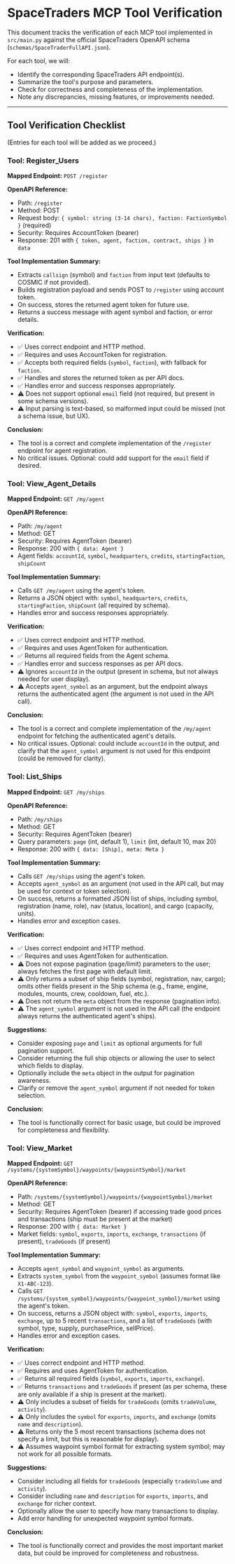 # SpaceTraders MCP Tool Verification

This document tracks the verification of each MCP tool implemented in `src/main.py` against the official SpaceTraders OpenAPI schema (`schemas/SpaceTraderFullAPI.json`).

For each tool, we will:
- Identify the corresponding SpaceTraders API endpoint(s).
- Summarize the tool's purpose and parameters.
- Check for correctness and completeness of the implementation.
- Note any discrepancies, missing features, or improvements needed.

---

## Tool Verification Checklist

(Entries for each tool will be added as we proceed.)

### Tool: Register_Users

**Mapped Endpoint:** `POST /register`

**OpenAPI Reference:**
- Path: `/register`
- Method: POST
- Request body: `{ symbol: string (3-14 chars), faction: FactionSymbol }` (required)
- Security: Requires AccountToken (bearer)
- Response: 201 with `{ token, agent, faction, contract, ships }` in `data`

**Tool Implementation Summary:**
- Extracts `callsign` (symbol) and `faction` from input text (defaults to COSMIC if not provided).
- Builds registration payload and sends POST to `/register` using account token.
- On success, stores the returned agent token for future use.
- Returns a success message with agent symbol and faction, or error details.

**Verification:**
- ✅ Uses correct endpoint and HTTP method.
- ✅ Requires and uses AccountToken for registration.
- ✅ Accepts both required fields (`symbol`, `faction`), with fallback for `faction`.
- ✅ Handles and stores the returned token as per API docs.
- ✅ Handles error and success responses appropriately.
- ⚠️ Does not support optional `email` field (not required, but present in some schema versions).
- ⚠️ Input parsing is text-based, so malformed input could be missed (not a schema issue, but UX).

**Conclusion:**
- The tool is a correct and complete implementation of the `/register` endpoint for agent registration.
- No critical issues. Optional: could add support for the `email` field if desired.

### Tool: View_Agent_Details

**Mapped Endpoint:** `GET /my/agent`

**OpenAPI Reference:**
- Path: `/my/agent`
- Method: GET
- Security: Requires AgentToken (bearer)
- Response: 200 with `{ data: Agent }`
- Agent fields: `accountId`, `symbol`, `headquarters`, `credits`, `startingFaction`, `shipCount`

**Tool Implementation Summary:**
- Calls `GET /my/agent` using the agent's token.
- Returns a JSON object with: `symbol`, `headquarters`, `credits`, `startingFaction`, `shipCount` (all required by schema).
- Handles error and success responses appropriately.

**Verification:**
- ✅ Uses correct endpoint and HTTP method.
- ✅ Requires and uses AgentToken for authentication.
- ✅ Returns all required fields from the Agent schema.
- ✅ Handles error and success responses as per API docs.
- ⚠️ Ignores `accountId` in the output (present in schema, but not always needed for user display).
- ⚠️ Accepts `agent_symbol` as an argument, but the endpoint always returns the authenticated agent (the argument is not used in the API call).

**Conclusion:**
- The tool is a correct and complete implementation of the `/my/agent` endpoint for fetching the authenticated agent's details.
- No critical issues. Optional: could include `accountId` in the output, and clarify that the `agent_symbol` argument is not used for this endpoint (could be removed for clarity).

### Tool: List_Ships

**Mapped Endpoint:** `GET /my/ships`

**OpenAPI Reference:**
- Path: `/my/ships`
- Method: GET
- Security: Requires AgentToken (bearer)
- Query parameters: `page` (int, default 1), `limit` (int, default 10, max 20)
- Response: 200 with `{ data: [Ship], meta: Meta }`

**Tool Implementation Summary:**
- Calls `GET /my/ships` using the agent's token.
- Accepts `agent_symbol` as an argument (not used in the API call, but may be used for context or token selection).
- On success, returns a formatted JSON list of ships, including symbol, registration (name, role), nav (status, location), and cargo (capacity, units).
- Handles error and exception cases.

**Verification:**
- ✅ Uses correct endpoint and HTTP method.
- ✅ Requires and uses AgentToken for authentication.
- ⚠️ Does not expose pagination (page/limit) parameters to the user; always fetches the first page with default limit.
- ⚠️ Only returns a subset of ship fields (symbol, registration, nav, cargo); omits other fields present in the Ship schema (e.g., frame, engine, modules, mounts, crew, cooldown, fuel, etc.).
- ⚠️ Does not return the `meta` object from the response (pagination info).
- ⚠️ The `agent_symbol` argument is not used in the API call (the endpoint always returns the authenticated agent's ships).

**Suggestions:**
- Consider exposing `page` and `limit` as optional arguments for full pagination support.
- Consider returning the full ship objects or allowing the user to select which fields to display.
- Optionally include the `meta` object in the output for pagination awareness.
- Clarify or remove the `agent_symbol` argument if not needed for token selection.

**Conclusion:**
- The tool is functionally correct for basic usage, but could be improved for completeness and flexibility.

### Tool: View_Market

**Mapped Endpoint:** `GET /systems/{systemSymbol}/waypoints/{waypointSymbol}/market`

**OpenAPI Reference:**
- Path: `/systems/{systemSymbol}/waypoints/{waypointSymbol}/market`
- Method: GET
- Security: Requires AgentToken (bearer) if accessing trade good prices and transactions (ship must be present at the market)
- Response: 200 with `{ data: Market }`
- Market fields: `symbol`, `exports`, `imports`, `exchange`, `transactions` (if present), `tradeGoods` (if present)

**Tool Implementation Summary:**
- Accepts `agent_symbol` and `waypoint_symbol` as arguments.
- Extracts `system_symbol` from the `waypoint_symbol` (assumes format like `X1-ABC-123`).
- Calls `GET /systems/{system_symbol}/waypoints/{waypoint_symbol}/market` using the agent's token.
- On success, returns a JSON object with: `symbol`, `exports`, `imports`, `exchange`, up to 5 recent `transactions`, and a list of `tradeGoods` (with symbol, type, supply, purchasePrice, sellPrice).
- Handles error and exception cases.

**Verification:**
- ✅ Uses correct endpoint and HTTP method.
- ✅ Requires and uses AgentToken for authentication.
- ✅ Returns all required fields (`symbol`, `exports`, `imports`, `exchange`).
- ✅ Returns `transactions` and `tradeGoods` if present (as per schema, these are only available if a ship is present at the market).
- ⚠️ Only includes a subset of fields for `tradeGoods` (omits `tradeVolume`, `activity`).
- ⚠️ Only includes the `symbol` for `exports`, `imports`, and `exchange` (omits `name` and `description`).
- ⚠️ Returns only the 5 most recent transactions (schema does not specify a limit, but this is reasonable for display).
- ⚠️ Assumes waypoint symbol format for extracting system symbol; may not work for all possible formats.

**Suggestions:**
- Consider including all fields for `tradeGoods` (especially `tradeVolume` and `activity`).
- Consider including `name` and `description` for `exports`, `imports`, and `exchange` for richer context.
- Optionally allow the user to specify how many transactions to display.
- Add error handling for unexpected waypoint symbol formats.

**Conclusion:**
- The tool is functionally correct and provides the most important market data, but could be improved for completeness and robustness. 